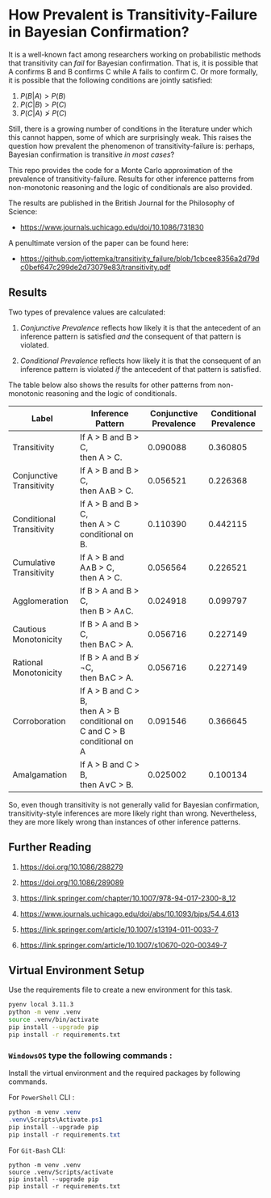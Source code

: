 # How Prevalent is Transitivity-Failure in Bayesian Confirmation?

It is a well-known fact among researchers working on probabilistic methods that transitivity can *fail* for Bayesian confirmation. That is, it is possible that A confirms B and B confirms C while A fails to confirm C. Or more formally, it is possible that the following conditions are jointly satisfied:

1. $P(B|A)>P(B)$
1. $P(C|B)>P(C)$
1. $P(C|A)\ngtr P(C)$

Still, there is a growing number of conditions in the literature
under which this cannot happen, some of which are surprisingly weak. This raises the question how prevalent the phenomenon of transitivity-failure is: perhaps, Bayesian confirmation is transitive *in most cases*?

This repo provides the code for a Monte Carlo approximation of the prevalence of transitivity-failure. Results for other inference patterns from non-monotonic reasoning and the logic of conditionals are also provided. 

The results are published in the British Journal for the Philosophy of Science:

- https://www.journals.uchicago.edu/doi/10.1086/731830

A penultimate version of the paper can be found here:

- https://github.com/jottemka/transitivity_failure/blob/1cbcee8356a2d79dc0bef647c299de2d73079e83/transitivity.pdf

## Results

Two types of prevalence values are calculated:

1. *Conjunctive Prevalence* reflects how likely it is that the antecedent of an inference pattern is satisfied *and* the consequent of that pattern is violated.

1. *Conditional Prevalence* reflects how likely it is that the consequent of an inference pattern is violated *if* the antecedent of that pattern is satisfied.

The table below also shows the results for other patterns from non-monotonic reasoning and the logic of conditionals.

<table id="T_78401">
  <thead>
    <tr>
      <th id="T_78401_level0_col0" class="col_heading level0 col0" >Label</th>
      <th id="T_78401_level0_col1" class="col_heading level0 col1" >Inference Pattern</th>
      <th id="T_78401_level0_col2" class="col_heading level0 col2" >Conjunctive Prevalence</th>
      <th id="T_78401_level0_col3" class="col_heading level0 col3" >Conditional Prevalence</th>
    </tr>
  </thead>
  <tbody>
    <tr>
      <td id="T_78401_row0_col0" class="data row0 col0" >Transitivity</td>
      <td id="T_78401_row0_col1" class="data row0 col1" >If A > B and B > C,<br>then A > C.</td>
      <td id="T_78401_row0_col2" class="data row0 col2" >0.090088</td>
      <td id="T_78401_row0_col3" class="data row0 col3" >0.360805</td>
    </tr>
    <tr>
      <td id="T_78401_row1_col0" class="data row1 col0" >Conjunctive Transitivity</td>
      <td id="T_78401_row1_col1" class="data row1 col1" >If A > B and B > C,<br>then A∧B > C.</td>
      <td id="T_78401_row1_col2" class="data row1 col2" >0.056521</td>
      <td id="T_78401_row1_col3" class="data row1 col3" >0.226368</td>
    </tr>
    <tr>
      <td id="T_78401_row2_col0" class="data row2 col0" >Conditional Transitivity</td>
      <td id="T_78401_row2_col1" class="data row2 col1" >If A > B and B > C,<br>then A > C conditional on B.</td>
      <td id="T_78401_row2_col2" class="data row2 col2" >0.110390</td>
      <td id="T_78401_row2_col3" class="data row2 col3" >0.442115</td>
    </tr>
    <tr>
      <td id="T_78401_row3_col0" class="data row3 col0" >Cumulative Transitivity</td>
      <td id="T_78401_row3_col1" class="data row3 col1" >If A > B and A∧B > C,<br>then A > C.</td>
      <td id="T_78401_row3_col2" class="data row3 col2" >0.056564</td>
      <td id="T_78401_row3_col3" class="data row3 col3" >0.226521</td>
    </tr>
    <tr>
      <td id="T_78401_row4_col0" class="data row4 col0" >Agglomeration</td>
      <td id="T_78401_row4_col1" class="data row4 col1" >If B > A and B > C,<br>then B > A∧C.</td>
      <td id="T_78401_row4_col2" class="data row4 col2" >0.024918</td>
      <td id="T_78401_row4_col3" class="data row4 col3" >0.099797</td>
    </tr>
    <tr>
      <td id="T_78401_row5_col0" class="data row5 col0" >Cautious Monotonicity</td>
      <td id="T_78401_row5_col1" class="data row5 col1" >If B > A and B > C,<br>then B∧C > A.</td>
      <td id="T_78401_row5_col2" class="data row5 col2" >0.056716</td>
      <td id="T_78401_row5_col3" class="data row5 col3" >0.227149</td>
    </tr>
    <tr>
      <td id="T_78401_row6_col0" class="data row6 col0" >Rational Monotonicity</td>
      <td id="T_78401_row6_col1" class="data row6 col1" >If B > A and B ≯ ¬C,<br>then B∧C > A.</td>
      <td id="T_78401_row6_col2" class="data row6 col2" >0.056716</td>
      <td id="T_78401_row6_col3" class="data row6 col3" >0.227149</td>
    </tr>
    <tr>
      <td id="T_78401_row7_col0" class="data row7 col0" >Corroboration</td>
      <td id="T_78401_row7_col1" class="data row7 col1" >If A > B and C > B,<br>then A > B conditional on C and C > B conditional on A</td>
      <td id="T_78401_row7_col2" class="data row7 col2" >0.091546</td>
      <td id="T_78401_row7_col3" class="data row7 col3" >0.366645</td>
    </tr>
    <tr>
      <td id="T_78401_row8_col0" class="data row8 col0" >Amalgamation</td>
      <td id="T_78401_row8_col1" class="data row8 col1" >If A > B and C > B,<br>then A∨C > B.</td>
      <td id="T_78401_row8_col2" class="data row8 col2" >0.025002</td>
      <td id="T_78401_row8_col3" class="data row8 col3" >0.100134</td>
    </tr>
  </tbody>
</table>



So, even though transitivity is not generally valid for Bayesian confirmation, transitivity-style inferences are more likely right than wrong. Nevertheless, they are more likely wrong than instances of other inference patterns.

## Further Reading

1. https://doi.org/10.1086/288279 

2. https://doi.org/10.1086/289089 

3. https://link.springer.com/chapter/10.1007/978-94-017-2300-8_12

4. https://www.journals.uchicago.edu/doi/abs/10.1093/bjps/54.4.613

5. https://link.springer.com/article/10.1007/s13194-011-0033-7

6. https://link.springer.com/article/10.1007/s10670-020-00349-7


## Virtual Environment Setup

Use the requirements file to create a new environment for this task. 

```Bash
pyenv local 3.11.3
python -m venv .venv
source .venv/bin/activate
pip install --upgrade pip
pip install -r requirements.txt
```

### **`WindowsOS`** type the following commands :

Install the virtual environment and the required packages by following commands.

For `PowerShell` CLI :

```PowerShell
python -m venv .venv
.venv\Scripts\Activate.ps1
pip install --upgrade pip
pip install -r requirements.txt
```

For `Git-Bash` CLI:

```
python -m venv .venv
source .venv/Scripts/activate
pip install --upgrade pip
pip install -r requirements.txt
```